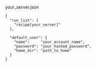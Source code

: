 
your_server.json

    {
      "run_list": [
        "recipe[your_server]"
      ],
    
      "default_user": {
        "name":     "your_account_name",
        "password": "your_hashed_password",
        "home_dir": "path_to_home"
      }
    }
